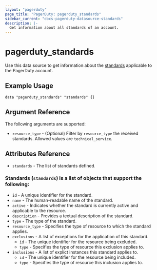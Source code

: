 ```yaml
---
layout: "pagerduty"
page_title: "PagerDuty: pagerduty_standards"
sidebar_current: "docs-pagerduty-datasource-standards"
description: |-
  Get information about all standards of an account.
---
```


# pagerduty\_standards

Use this data source to get information about the [standards][1] applicable to
the PagerDuty account.

## Example Usage

```hcl
data "pagerduty_standards" "standards" {}
```

## Argument Reference

The following arguments are supported:

* `resource_type` - (Optional) Filter by `resource_type` the received standards. Allowed values are `technical_service`.

## Attributes Reference

* `standards` - The list of standards defined.

### Standards (`standards`) is a list of objects that support the following:

  * `id` - A unique identifier for the standard.
  * `name` - The human-readable name of the standard.
  * `active` - Indicates whether the standard is currently active and applicable to the resource.
  * `description` - Provides a textual description of the standard.
  * `type` - The type of the standard.
  * `resource_type` - Specifies the type of resource to which the standard applies.
  * `exclusions` - A list of exceptions for the application of this standard.
    * `id` - The unique identifier for the resource being excluded.
    * `type` - Specifies the type of resource this exclusion applies to.
  * `inclusions` - A list of explict instances this standard applies to.
    * `id` - The unique identifier for the resource being included.
    * `type` - Specifies the type of resource this inclusion applies to.

[1]: https://developer.pagerduty.com/api-reference/dbed9a0ff9355-list-standards
